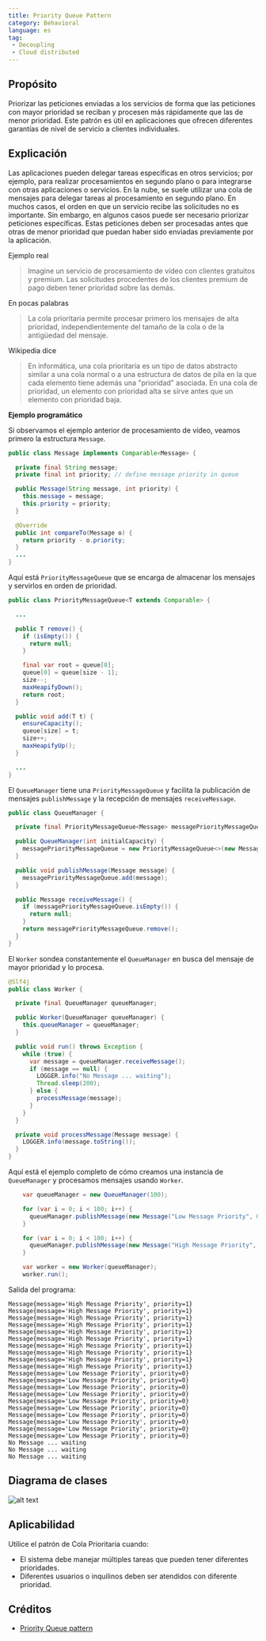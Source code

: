 ```yaml
---
title: Priority Queue Pattern
category: Behavioral
language: es
tag:
 - Decoupling
 - Cloud distributed
---
```


## Propósito
Priorizar las peticiones enviadas a los servicios de forma que las peticiones con mayor prioridad se reciban y procesen más rápidamente que las de menor prioridad. Este patrón es útil en aplicaciones que ofrecen diferentes garantías de nivel de servicio a clientes individuales.

## Explicación

Las aplicaciones pueden delegar tareas específicas en otros servicios; por ejemplo, para realizar procesamientos en segundo plano o para integrarse con otras aplicaciones o servicios. En la nube, se suele utilizar una cola de mensajes para delegar tareas al procesamiento en segundo plano. En muchos casos, el orden en que un servicio recibe las solicitudes no es importante. Sin embargo, en algunos casos puede ser necesario priorizar peticiones específicas. Estas peticiones deben ser procesadas antes que otras de menor prioridad que puedan haber sido enviadas previamente por la aplicación.

Ejemplo real

> Imagine un servicio de procesamiento de vídeo con clientes gratuitos y premium. Las solicitudes procedentes de los clientes premium de pago deben tener prioridad sobre las demás.

En pocas palabras

> La cola prioritaria permite procesar primero los mensajes de alta prioridad, independientemente del tamaño de la cola o de la antigüedad del mensaje.

Wikipedia dice

> En informática, una cola prioritaria es un tipo de datos abstracto similar a una cola normal o a una estructura de datos de pila en la que cada elemento tiene además una "prioridad" asociada. En una cola de prioridad, un elemento con prioridad alta se sirve antes que un elemento con prioridad baja.

**Ejemplo programático**

Si observamos el ejemplo anterior de procesamiento de vídeo, veamos primero la estructura `Message`.

```java
public class Message implements Comparable<Message> {

  private final String message;
  private final int priority; // define message priority in queue

  public Message(String message, int priority) {
    this.message = message;
    this.priority = priority;
  }

  @Override
  public int compareTo(Message o) {
    return priority - o.priority;
  }
  ...
}
```

Aquí está `PriorityMessageQueue` que se encarga de almacenar los mensajes y servirlos en orden de prioridad.

```java
public class PriorityMessageQueue<T extends Comparable> {

  ...

  public T remove() {
    if (isEmpty()) {
      return null;
    }

    final var root = queue[0];
    queue[0] = queue[size - 1];
    size--;
    maxHeapifyDown();
    return root;
  }

  public void add(T t) {
    ensureCapacity();
    queue[size] = t;
    size++;
    maxHeapifyUp();
  }

  ...
}
```

El `QueueManager` tiene una `PriorityMessageQueue` y facilita la publicación de mensajes `publishMessage` y la recepción de mensajes `receiveMessage`.

```java
public class QueueManager {

  private final PriorityMessageQueue<Message> messagePriorityMessageQueue;

  public QueueManager(int initialCapacity) {
    messagePriorityMessageQueue = new PriorityMessageQueue<>(new Message[initialCapacity]);
  }

  public void publishMessage(Message message) {
    messagePriorityMessageQueue.add(message);
  }

  public Message receiveMessage() {
    if (messagePriorityMessageQueue.isEmpty()) {
      return null;
    }
    return messagePriorityMessageQueue.remove();
  }
}
```

El `Worker` sondea constantemente el `QueueManager` en busca del mensaje de mayor prioridad y lo procesa.

```java
@Slf4j
public class Worker {

  private final QueueManager queueManager;

  public Worker(QueueManager queueManager) {
    this.queueManager = queueManager;
  }

  public void run() throws Exception {
    while (true) {
      var message = queueManager.receiveMessage();
      if (message == null) {
        LOGGER.info("No Message ... waiting");
        Thread.sleep(200);
      } else {
        processMessage(message);
      }
    }
  }

  private void processMessage(Message message) {
    LOGGER.info(message.toString());
  }
}
```

Aquí está el ejemplo completo de cómo creamos una instancia de `QueueManager` y procesamos mensajes usando `Worker`.

```java
    var queueManager = new QueueManager(100);

    for (var i = 0; i < 100; i++) {
      queueManager.publishMessage(new Message("Low Message Priority", 0));
    }

    for (var i = 0; i < 100; i++) {
      queueManager.publishMessage(new Message("High Message Priority", 1));
    }

    var worker = new Worker(queueManager);
    worker.run();
```

Salida del programa:

```
Message{message='High Message Priority', priority=1}
Message{message='High Message Priority', priority=1}
Message{message='High Message Priority', priority=1}
Message{message='High Message Priority', priority=1}
Message{message='High Message Priority', priority=1}
Message{message='High Message Priority', priority=1}
Message{message='High Message Priority', priority=1}
Message{message='High Message Priority', priority=1}
Message{message='High Message Priority', priority=1}
Message{message='High Message Priority', priority=1}
Message{message='Low Message Priority', priority=0}
Message{message='Low Message Priority', priority=0}
Message{message='Low Message Priority', priority=0}
Message{message='Low Message Priority', priority=0}
Message{message='Low Message Priority', priority=0}
Message{message='Low Message Priority', priority=0}
Message{message='Low Message Priority', priority=0}
Message{message='Low Message Priority', priority=0}
Message{message='Low Message Priority', priority=0}
Message{message='Low Message Priority', priority=0}
No Message ... waiting
No Message ... waiting
No Message ... waiting
```


## Diagrama de clases

![alt text](./etc/priority-queue.urm.png "Priority Queue pattern class diagram")

## Aplicabilidad

Utilice el patrón de Cola Prioritaria cuando:

* El sistema debe manejar múltiples tareas que pueden tener diferentes prioridades.
* Diferentes usuarios o inquilinos deben ser atendidos con diferente prioridad.

## Créditos

* [Priority Queue pattern](https://docs.microsoft.com/en-us/azure/architecture/patterns/priority-queue)
